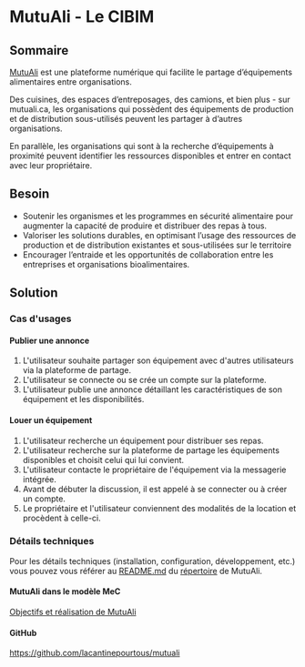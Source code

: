 # MutuAli - Le CIBIM

## Sommaire

[MutuAli](https://mutuali.ca/) est une plateforme numérique qui facilite le partage d’équipements alimentaires entre organisations.

Des cuisines, des espaces d’entreposages, des camions, et bien plus - sur mutuali.ca, les organisations qui possèdent des équipements de production et de distribution sous-utilisés peuvent les partager à d’autres organisations.

En parallèle, les organisations qui sont à la recherche d’équipements à proximité peuvent identifier les ressources disponibles et entrer en contact avec leur propriétaire.

## Besoin

- Soutenir les organismes et les programmes en sécurité alimentaire pour augmenter la capacité de produire et distribuer des repas à tous.
- Valoriser les solutions durables, en optimisant l’usage des ressources de production et de distribution existantes et sous-utilisées sur le territoire
- Encourager l’entraide et les opportunités de collaboration entre les entreprises et organisations bioalimentaires.

## Solution

### Cas d'usages

#### Publier une annonce

1. L'utilisateur souhaite partager son équipement avec d'autres utilisateurs via la plateforme de partage.
2. L'utilisateur se connecte ou se crée un compte sur la plateforme.
3. L'utilisateur publie une annonce détaillant les caractéristiques de son équipement et les disponibilités.

#### Louer un équipement

1. L'utilisateur recherche un équipement pour distribuer ses repas.
2. L'utilisateur recherche sur la plateforme de partage les équipements disponibles et choisit celui qui lui convient.
3. L'utilisateur contacte le propriétaire de l'équipement via la messagerie intégrée.
4. Avant de débuter la discussion, il est appelé à se connecter ou à créer un compte.
5. Le propriétaire et l'utilisateur conviennent des modalités de la location et procèdent à celle-ci.

### Détails techniques

Pour les détails techniques (installation, configuration, développement, etc.) vous pouvez vous référer au [README.md](https://github.com/lacantinepourtous/mutuali#readme) du [répertoire](https://github.com/lacantinepourtous/mutuali) de MutuAli.

#### MutuAli dans le modèle MeC
[Objectifs et réalisation de MutuAli](https://villedemontreal.github.io/MontrealEnCommun/?view=id-81a4298c3622468380076c42e3dbc7c3)

#### GitHub

https://github.com/lacantinepourtous/mutuali
